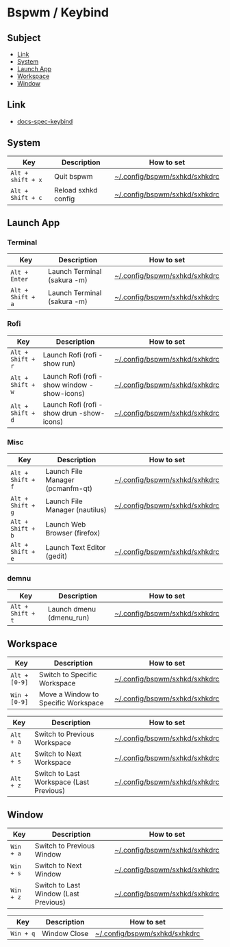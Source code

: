 
# Bspwm / Keybind


## Subject

* [Link](#link)
* [System](#system)
* [Launch App](#launch-app)
* [Workspace](#workspace)
* [Window](#window)


## Link

* [docs-spec-keybind](../../../docs/spec/keybind.md)


## System

| Key | Description | How to set |
| --- | --- | --- |
| `Alt + shift + x` | Quit bspwm | [~/.config/bspwm/sxhkd/sxhkdrc](config/sxhkd/sxhkdrc#) |
| `Alt + Shift + c` | Reload sxhkd config | [~/.config/bspwm/sxhkd/sxhkdrc](config/sxhkd/sxhkdrc#L37) |


## Launch App

### Terminal

| Key | Description | How to set |
| --- | --- | --- |
| `Alt + Enter` | Launch Terminal (sakura -m) | [~/.config/bspwm/sxhkd/sxhkdrc](config/sxhkd/sxhkdrc#) |
| `Alt + Shift + a` | Launch Terminal (sakura -m) | [~/.config/bspwm/sxhkd/sxhkdrc](config/sxhkd/sxhkdrc#) |

### Rofi

| Key | Description | How to set |
| --- | --- | --- |
| `Alt + Shift + r` | Launch Rofi (rofi -show run) | [~/.config/bspwm/sxhkd/sxhkdrc](config/sxhkd/sxhkdrc#) |
| `Alt + Shift + w` | Launch Rofi (rofi -show window -show-icons) | [~/.config/bspwm/sxhkd/sxhkdrc](config/sxhkd/sxhkdrc#) |
| `Alt + Shift + d` | Launch Rofi (rofi -show drun -show-icons) | [~/.config/bspwm/sxhkd/sxhkdrc](config/sxhkd/sxhkdrc#) |

### Misc

| Key | Description | How to set |
| --- | --- | --- |
| `Alt + Shift + f` | Launch File Manager (pcmanfm-qt) | [~/.config/bspwm/sxhkd/sxhkdrc](config/sxhkd/sxhkdrc#) |
| `Alt + Shift + g` | Launch File Manager (nautilus) | [~/.config/bspwm/sxhkd/sxhkdrc](config/sxhkd/sxhkdrc#) |
| `Alt + Shift + b` | Launch Web Browser (firefox) |
| `Alt + Shift + e` | Launch Text Editor (gedit) | [~/.config/bspwm/sxhkd/sxhkdrc](config/sxhkd/sxhkdrc#) |


### demnu

| Key | Description | How to set |
| --- | --- | --- |
| `Alt + Shift + t` | Launch dmenu (dmenu_run) | [~/.config/bspwm/sxhkd/sxhkdrc](config/sxhkd/sxhkdrc#) |


## Workspace

| Key | Description | How to set |
| --- | --- | --- |
| `Alt + [0-9]` | Switch to Specific Workspace | [~/.config/bspwm/sxhkd/sxhkdrc](config/sxhkd/sxhkdrc#) |
| `Win + [0-9]` | Move a Window to Specific Workspace | [~/.config/bspwm/sxhkd/sxhkdrc](config/sxhkd/sxhkdrc#) |

| Key | Description | How to set |
| --- | --- | --- |
| `Alt + a` | Switch to Previous Workspace | [~/.config/bspwm/sxhkd/sxhkdrc](config/sxhkd/sxhkdrc#) |
| `Alt + s` | Switch to Next Workspace | [~/.config/bspwm/sxhkd/sxhkdrc](config/sxhkd/sxhkdrc#) |
| `Alt + z` | Switch to Last Workspace (Last Previous) | [~/.config/bspwm/sxhkd/sxhkdrc](config/sxhkd/sxhkdrc#) |


## Window

| Key | Description | How to set |
| --- | --- | --- |
| `Win + a` | Switch to Previous Window | [~/.config/bspwm/sxhkd/sxhkdrc](config/sxhkd/sxhkdrc#) |
| `Win + s` | Switch to Next Window | [~/.config/bspwm/sxhkd/sxhkdrc](config/sxhkd/sxhkdrc#) |
| `Win + z` | Switch to Last Window (Last Previous) | [~/.config/bspwm/sxhkd/sxhkdrc](config/sxhkd/sxhkdrc#) |


| Key | Description | How to set |
| --- | --- | --- |
| `Win + q` | Window Close | [~/.config/bspwm/sxhkd/sxhkdrc](config/sxhkd/sxhkdrc#) |
